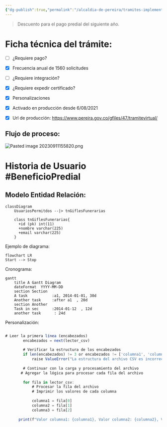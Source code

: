 ```yaml
---
{"dg-publish":true,"permalink":"/alcaldia-de-pereira/tramites-implementados/tramite-beneficio-predial/"}
---
```


>Descuento para el pago predial del siguiente año.

# Ficha técnica del trámite:

- [ ] ¿Requiere pago?  
- [x] Frecuencia anual de 1560 solicitudes
- [ ] ¿Requiere integración?
- [x] ¿Requiere expedir certificado?
- [x] Personalizaciones
- [x] Activado en producción desde 6/08/2021
- [x] Url de producción: https://www.pereira.gov.co/gfiles/47/tramitevirtual/


## Flujo de proceso:

![Pasted image 20230911155820.png](/img/user/Pasted%20image%2020230911155820.png)

# Historia de Usuario #BeneficioPredial


## Modelo Entidad Relación: 

```mermaid 
classDiagram
    UsuariosPermitdos --|> tnGiflesFunerarias
  
    class tnGiflesFunerarias{
      +id (pk) int(11)
      +nombre varchar(225)
      +email varchar(225)  
    }
```


Ejemplo de diagrama:

```mermaid
flowchart LR
Start --> Stop
```


Cronograma:

```mermaid
gantt
    title A Gantt Diagram
    dateFormat  YYYY-MM-DD
    section Section
    A task           :a1, 2014-01-01, 30d
    Another task     :after a1  , 20d
    section Another
    Task in sec      :2014-01-12  , 12d
    another task      : 24d
```





Personalización:

``` javascript

# Leer la primera línea (encabezados)
        encabezados = next(lector_csv)
        
        # Verificar la estructura de los encabezados
        if len(encabezados) != 3 or encabezados != ['columna1', 'columna2', 'columna3']:
            raise ValueError("La estructura del archivo CSV es incorrecta.")
        
        # Continuar con la carga y procesamiento del archivo
       # Agregar la lógica para procesar cada fila del archivo
        
        for fila in lector_csv:
            # Procesar la fila del archivo
            # Imprimir los valores de cada columna
            
            columna1 = fila[0]
            columna2 = fila[1]
            columna3 = fila[2]
            
      print(f"Valor columna1: {columna1}, Valor columna2: {columna2}, Valor columna3: {columna3}")

``` 